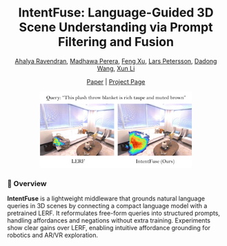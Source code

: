 <h1 align="center">IntentFuse: Language-Guided 3D Scene Understanding via Prompt Filtering and Fusion</h1>

<p align="center">
  <a href="https://people.csiro.au/r/a/ahalya-ravendran">Ahalya Ravendran</a>, 
  <a href="https://people.csiro.au/p/m/madhawa-perera">Madhawa Perera</a>, 
  <a href="https://ieeexplore.ieee.org/author/315963702412879">Feng Xu</a>, 
  <a href="https://people.csiro.au/P/L/Lars-Petersson">Lars Petersson</a>, 
  <a href="https://people.csiro.au/W/D/Dadong-Wang">Dadong Wang</a>, 
  <a href="https://people.csiro.au/L/X/Xun-Li">Xun Li</a>
</p>

<p align="center">
  <a href="https://github.com/collaborative-work-space/intentfuse/upload/main/asset/paper.pdf">Paper</a> |
  <a href="https://collaborative-work-space.github.io/intentfuse/">Project Page</a>
</p>

<p align="center">
  <img src="images/abstract.png" alt="IntentFuse Teaser" width="70%">
</p>

### 📌 Overview
**IntentFuse** is a lightweight middleware that grounds natural language queries in 3D scenes by connecting a compact language model with a pretrained LERF. It reformulates free-form queries into structured prompts, handling affordances and negations without extra training. Experiments show clear gains over LERF, enabling intuitive affordance grounding for robotics and AR/VR exploration.
